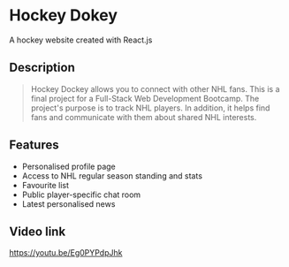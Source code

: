 # Hockey Dokey

A hockey website created with React.js

## Description

> Hockey Dockey allows you to connect with other NHL fans. This is a final project for a Full-Stack Web Development Bootcamp. The project's purpose is to track NHL players. In addition, it helps find fans and communicate with them about shared NHL interests.

## Features

- Personalised profile page
- Access to NHL regular season standing and stats
- Favourite list
- Public player-specific chat room
- Latest personalised news

## Video link

https://youtu.be/Eg0PYPdpJhk
